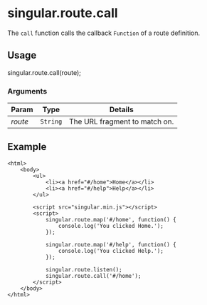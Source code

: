 # singular.route.call

The `call` function calls the callback `Function` of a route definition.

## Usage

singular.route.call(route);

### Arguments

| Param | Type | Details |
| ----- | ---- | ------- |
| _route_ | `String` | The URL fragment to match on. |

## Example

	<html>
		<body>
			<ul>
				<li><a href="#/home">Home</a></li>
				<li><a href="#/help">Help</a></li>
			</ul>

			<script src="singular.min.js"></script>
			<script>
				singular.route.map('#/home', function() {
					console.log('You clicked Home.');
				});
				
				singular.route.map('#/help', function() {
					console.log('You clicked Help.');
				});

				singular.route.listen();
				singular.route.call('#/home');
			</script>
		</body>
	</html>
